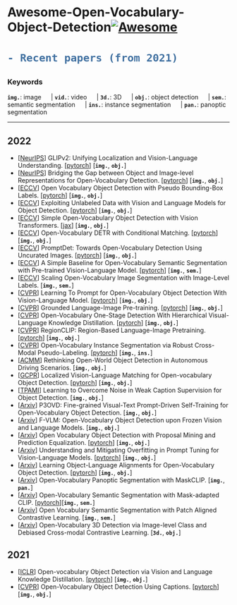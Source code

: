 # Awesome-Open-Vocabulary-Object-Detection[![Awesome](https://awesome.re/badge.svg)](https://awesome.re)

<h1> 

```diff
- Recent papers (from 2021)
```

</h1>

<h3> Keywords </h3>


__`img.`__: image &emsp; |  __`vid.`__: video &emsp; | __`3d.`__: 3D &emsp; | __`obj.`__: object detection &emsp; | __`sem.`__: semantic segmentation &emsp; |  __`ins.`__: instance segmentation &emsp; | __`pan.`__: panoptic segmentation

---
## 2022
- [[NeurIPS](https://arxiv.org/abs/2206.05836)] GLIPv2: Unifying Localization and Vision-Language Understanding. [[pytorch](https://github.com/microsoft/GLIP)] [__`img.`__, __`obj.`__] 
- [[NeurIPS](https://arxiv.org/abs/2207.03482)] Bridging the Gap between Object and Image-level Representations for Open-Vocabulary Detection. [[pytorch](https://github.com/hanoonaR/object-centric-ovd)] [__`img.`__, __`obj.`__]  
- [[ECCV](https://link.springer.com/chapter/10.1007/978-3-031-20080-9_16)] Open Vocabulary Object Detection with Pseudo Bounding-Box Labels. [[pytorch](https://github.com/salesforce/PB-OVD)] [__`img.`__, __`obj.`__] 
- [[ECCV](https://link.springer.com/chapter/10.1007/978-3-031-20077-9_10)] Exploiting Unlabeled Data with Vision and Language Models for Object Detection. [[pytorch](https://github.com/xiaofeng94/VL-PLM)] [__`img.`__, __`obj.`__] 
- [[ECCV](https://arxiv.org/abs/2205.06230)] Simple Open-Vocabulary Object Detection with Vision Transformers. [[jax](https://github.com/google-research/scenic/tree/main/scenic/projects/owl_vit)] [__`img.`__, __`obj.`__] 
- [[ECCV](https://arxiv.org/abs/2203.11876)] Open-Vocabulary DETR with Conditional Matching. [[pytorch](https://github.com/yuhangzang/OV-DETR)] [__`img.`__, __`obj.`__] 
- [[ECCV](https://link.springer.com/chapter/10.1007/978-3-031-20077-9_41)] PromptDet: Towards Open-Vocabulary Detection Using Uncurated Images. [[pytorch](https://fcjian.github.io/promptdet/)] [__`img.`__, __`obj.`__] 
- [[ECCV](https://link.springer.com/chapter/10.1007/978-3-031-19818-2_42)] A Simple Baseline for Open-Vocabulary Semantic Segmentation with Pre-trained Vision-Language Model. [[pytorch](https://github.com/MendelXu/zsseg.baseline)] [__`img.`__, __`sem.`__] 
- [[ECCV](https://link.springer.com/chapter/10.1007/978-3-031-20059-5_31)] Scaling Open-Vocabulary Image Segmentation with Image-Level Labels. [__`img.`__, __`sem.`__] 
- [[CVPR](https://openaccess.thecvf.com/content/CVPR2022/html/Du_Learning_To_Prompt_for_Open-Vocabulary_Object_Detection_With_Vision-Language_Model_CVPR_2022_paper.html)] Learning To Prompt for Open-Vocabulary Object Detection With Vision-Language Model. [[pytorch](https://github.com/dyabel/detpro)] [__`img.`__, __`obj.`__] 
- [[CVPR](https://arxiv.org/abs/2112.03857)] Grounded Language-Image Pre-training. [[pytorch](https://github.com/microsoft/GLIP)] [__`img.`__, __`obj.`__] 
- [[CVPR](https://openaccess.thecvf.com/content/CVPR2022/html/Ma_Open-Vocabulary_One-Stage_Detection_With_Hierarchical_Visual-Language_Knowledge_Distillation_CVPR_2022_paper.html)] Open-Vocabulary One-Stage Detection With Hierarchical Visual-Language Knowledge Distillation. [[pytorch](https://github.com/mengqiDyangge/HierKD)] [__`img.`__, __`obj.`__] 
- [[CVPR](https://openaccess.thecvf.com/content/CVPR2022/html/Zhong_RegionCLIP_Region-Based_Language-Image_Pretraining_CVPR_2022_paper.html)] RegionCLIP: Region-Based Language-Image Pretraining. [[pytorch](https://github.com/microsoft/RegionCLIP)] [__`img.`__, __`obj.`__] 
- [[CVPR](https://openaccess.thecvf.com/content/CVPR2022/html/Huynh_Open-Vocabulary_Instance_Segmentation_via_Robust_Cross-Modal_Pseudo-Labeling_CVPR_2022_paper.html)] Open-Vocabulary Instance Segmentation via Robust Cross-Modal Pseudo-Labeling. [[pytorch](https://github.com/hbdat/cvpr22_cross_modal_pseudo_labeling)] [__`img.`__, __`ins.`__] 
- [[ACMM](https://dl.acm.org/doi/abs/10.1145/3503161.3548165)] Rethinking Open-World Object Detection in Autonomous Driving Scenarios. [__`img.`__, __`obj.`__] 
- [[GCPR](https://arxiv.org/abs/2205.06160)] Localized Vision-Language Matching for Open-vocabulary Object Detection. [[pytorch](https://github.com/lmb-freiburg/locov)] [__`img.`__, __`obj.`__] 
- [[TPAMI](https://ieeexplore.ieee.org/abstract/document/9811398)] Learning to Overcome Noise in Weak Caption Supervision for Object Detection. [__`img.`__, __`obj.`__] 
- [[Arxiv](https://arxiv.org/abs/2211.00849)] P3OVD: Fine-grained Visual-Text Prompt-Driven Self-Training for Open-Vocabulary Object Detection. [__`img.`__, __`obj.`__] 
- [[Arxiv](https://arxiv.org/abs/2209.15639)] F-VLM: Open-Vocabulary Object Detection upon Frozen Vision and Language Models. [__`img.`__, __`obj.`__] 
- [[Arxiv](https://arxiv.org/abs/2206.11134)] Open Vocabulary Object Detection with Proposal Mining and Prediction Equalization. [[pytorch](https://github.com/peixianchen/MEDet)] [__`img.`__, __`obj.`__] 
- [[Arxiv](https://arxiv.org/abs/2211.02219)] Understanding and Mitigating Overfitting in Prompt Tuning for Vision-Language Models. [[pytorch](https://github.com/machengcheng2016/Subspace-Prompt-Learning)] [__`img.`__, __`obj.`__] 
- [[Arxiv](https://arxiv.org/abs/2211.14843)] Learning Object-Language Alignments for Open-Vocabulary Object Detection. [[pytorch](https://github.com/clin1223/VLDet)] [__`img.`__, __`obj.`__] 
- [[Arxiv](https://arxiv.org/abs/2208.08984)] Open-Vocabulary Panoptic Segmentation with MaskCLIP. [__`img.`__, __`pan.`__] 
- [[Arxiv](https://arxiv.org/abs/2210.04150)] Open-Vocabulary Semantic Segmentation with Mask-adapted CLIP. [[pytorch](https://github.com/facebookresearch/ov-seg)][__`img.`__, __`sem.`__] 
- [[Arxiv](https://arxiv.org/abs/2212.04994)] Open Vocabulary Semantic Segmentation with Patch Aligned Contrastive Learning. [__`img.`__, __`sem.`__] 
- [[Arxiv](https://arxiv.org/abs/2207.01987)] Open-Vocabulary 3D Detection via Image-level Class and Debiased Cross-modal Contrastive Learning. [__`3d.`__, __`obj.`__] 
## 2021
- [[ICLR](https://arxiv.org/abs/2104.13921)] Open-vocabulary Object Detection via Vision and Language Knowledge Distillation. [[pytorch](https://github.com/tensorflow/tpu/tree/master/models/official/detection/projects/vild)] [__`img.`__, __`obj.`__] 
- [[CVPR](https://openaccess.thecvf.com/content/CVPR2021/html/Zareian_Open-Vocabulary_Object_Detection_Using_Captions_CVPR_2021_paper.html?ref=https://githubhelp.com)] Open-Vocabulary Object Detection Using Captions. [[pytorch](https://github.com/alirezazareian/ovr-cnn)] [__`img.`__, __`obj.`__] 
